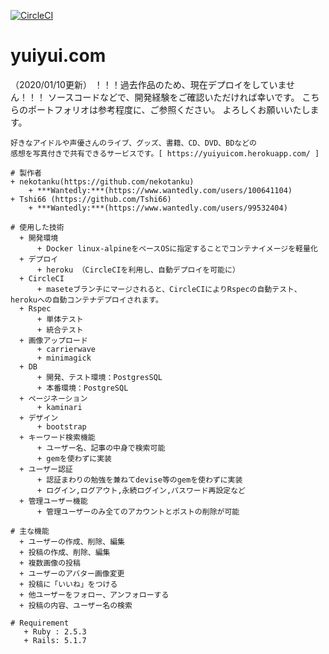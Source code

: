 [![CircleCI](https://circleci.com/gh/Tshi66/yuiyui.com.svg?style=svg)](https://circleci.com/gh/Tshi66/yuiyui.com)

# yuiyui.com  

（2020/01/10更新）
！！！過去作品のため、現在デプロイをしていません！！！
ソースコードなどで、開発経験をご確認いただければ幸いです。
こちらのポートフォリオは参考程度に、ご参照ください。
よろしくお願いいたします。

~~~~~~~~~~~~~~~~~~~~~~~~~~~~~~~~~~~~~~~~~~~~~~~~~~~~~~~~~~~~~~~~~~~~~~~~~~~~~~~~~~~~~~~~
好きなアイドルや声優さんのライブ、グッズ、書籍、CD、DVD、BDなどの  
感想を写真付きで共有できるサービスです。[ https://yuiyuicom.herokuapp.com/ ]    

# 製作者
+ nekotanku(https://github.com/nekotanku)
    + ***Wantedly:***(https://www.wantedly.com/users/100641104)  
+ Tshi66 (https://github.com/Tshi66)
    + ***Wantedly:***(https://www.wantedly.com/users/99532404)  

# 使用した技術
  + 開発環境
      + Docker linux-alpineをベースOSに指定することでコンテナイメージを軽量化
  + デプロイ
      + heroku （CircleCIを利用し、自動デプロイを可能に） 
  + CircleCI
      + maseteブランチにマージされると、CircleCIによりRspecの自動テスト、herokuへの自動コンテナデプロイされます。
  + Rspec
      + 単体テスト
      + 統合テスト  
  + 画像アップロード
      + carrierwave
      + minimagick
  + DB
      + 開発、テスト環境：PostgresSQL
      + 本番環境：PostgreSQL
  + ページネーション
      + kaminari
  + デザイン
      + bootstrap
  + キーワード検索機能
      + ユーザー名、記事の中身で検索可能
      + gemを使わずに実装
  + ユーザー認証
      + 認証まわりの勉強を兼ねてdevise等のgemを使わずに実装
      + ログイン,ログアウト,永続ログイン,パスワード再設定など
  + 管理ユーザー機能
      + 管理ユーザーのみ全てのアカウントとポストの削除が可能
      
# 主な機能
  + ユーザーの作成、削除、編集
  + 投稿の作成、削除、編集
  + 複数画像の投稿
  + ユーザーのアバター画像変更
  + 投稿に「いいね」をつける
  + 他ユーザーをフォロー、アンフォローする
  + 投稿の内容、ユーザー名の検索 
  
# Requirement
   + Ruby : 2.5.3
   + Rails: 5.1.7
